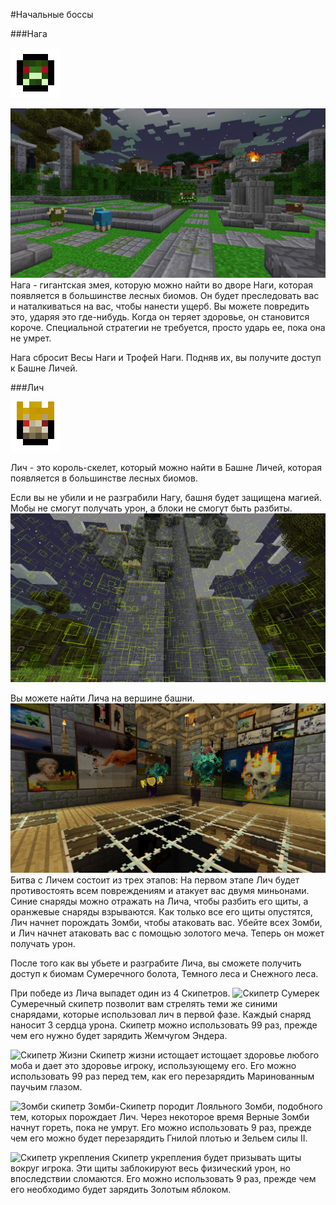 #Начальные боссы

###Нага

![Так Нага отображается на Волшебной карте](nagamap.png)

![](naga.png)
Нага - гигантская змея, которую можно найти во дворе Наги, которая появляется в большинстве лесных биомов.
Он будет преследовать вас и наталкиваться на вас, чтобы нанести ущерб. Вы можете повредить это, ударяя это где-нибудь. Когда он теряет здоровье, он становится короче. Специальной стратегии не требуется, просто ударь ее, пока она не умрет.

Нага сбросит Весы Наги и Трофей Наги. Подняв их, вы получите доступ к Башне Личей.


###Лич

![Так Лич будет отображаться на Волшебной карте](lichmap.png)

Лич - это король-скелет, который можно найти в Башне Личей, которая появляется в большинстве лесных биомов.

Если вы не убили и не разграбили Нагу, башня будет защищена магией. Мобы не смогут получать урон, а блоки не смогут быть разбиты.
![](lich_locked.png)

Вы можете найти Лича на вершине башни.
![](lich.png)
Битва с Личем состоит из трех этапов:
На первом этапе Лич будет противостоять всем повреждениям и атакует вас двумя миньонами. Синие снаряды можно отражать на Лича, чтобы разбить его щиты, а оранжевые снаряды взрываются.
Как только все его щиты опустятся, Лич начнет порождать Зомби, чтобы атаковать вас.
Убейте всех Зомби, и Лич начнет атаковать вас с помощью золотого меча. Теперь он может получать урон.

После того как вы убьете и разграбите Лича, вы сможете получить доступ к биомам Сумеречного болота, Темного леса и Снежного леса.

При победе из Лича выпадет один из 4 Скипетров.
![Скипетр Сумерек](item:twilightforest:twilight_scepter)
Сумеречный скипетр позволит вам стрелять теми же синими снарядами, которые использовал лич в первой фазе. Каждый снаряд наносит 3 сердца урона. Скипетр можно использовать 99 раз, прежде чем его нужно будет зарядить Жемчугом Эндера.

![Скипетр Жизни](item:twilightforest:lifedrain_scepter)
Скипетр жизни истощает истощает здоровье любого моба и дает это здоровье игроку, использующему его. Его можно использовать 99 раз перед тем, как его перезарядить Маринованным паучьим глазом.

![Зомби скипетр](item:twilightforest:zombie_scepter)
Зомби-Скипетр породит Лояльного Зомби, подобного тем, которых порождает Лич. Через некоторое время Верные Зомби начнут гореть, пока не умрут. Его можно использовать 9 раз, прежде чем его можно будет перезарядить Гнилой плотью и Зельем силы II.

![Скипетр укрепления](item:twilightforest:shield_scepter)
Скипетр укрепления будет призывать щиты вокруг игрока. Эти щиты заблокируют весь физический урон, но впоследствии сломаются. Его можно использовать 9 раз, прежде чем его необходимо будет зарядить Золотым яблоком.